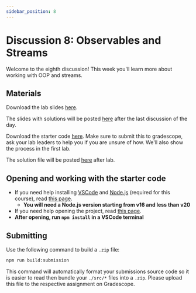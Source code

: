 ```yaml
---
sidebar_position: 8
---
```


# Discussion 8: Observables and Streams

Welcome to the eighth discussion! This week you'll learn more about working with OOP and streams.

## Materials

Download the lab slides [here](https://github.com/umass-compsci-220/public-materials/raw/main/discussion/Lab%208%20-%20No%20Solutions.pdf).

The slides with solutions will be posted [here](https://raw.githubusercontent.com/umass-compsci-220/public-materials/main/discussion/Lab%208%20-%20Solutions.pdf) after the last discussion of the day.

Download the starter code [here](https://github.com/umass-compsci-220/public-materials/raw/main/discussion/08-observables-and-streams.zip). Make sure to submit this to gradescope, ask your lab leaders to help you if you are unsure of how. We'll also show the process in the first lab.

The solution file will be posted [here](https://github.com/umass-compsci-220/public-materials/raw/main/discussion/08-observables-and-streams-solution.ts) after lab.

## Opening and working with the starter code

- If you need help installing [VSCode](https://code.visualstudio.com/) and [Node.js](https://nodejs.org/) (required for this course), read [this page](/materials/tutorials/assignments/environment).
  - **You will need a Node.js version starting from v16 and less than v20**
- If you need help opening the project, read [this page](/materials/tutorials/assignments/opening-an-assignment).
- **After opening, run `npm install` in a VSCode terminal**

## Submitting

Use the following command to build a `.zip` file:

```sh
npm run build:submission
```

This command will automatically format your submissions source code so it is easier to read then bundle your `./src/*` files into a `.zip`. Please upload this file to the respective assignment on Gradescope.
